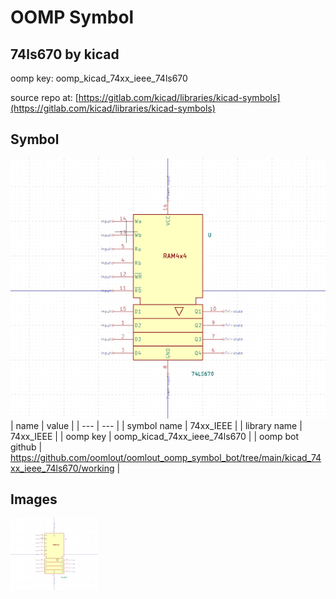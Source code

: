 # OOMP Symbol  
## 74ls670  by kicad  
  
oomp key: oomp_kicad_74xx_ieee_74ls670  
  
source repo at: [https://gitlab.com/kicad/libraries/kicad-symbols](https://gitlab.com/kicad/libraries/kicad-symbols)  
## Symbol  
  
[![working.png](working_600.png)](working.png)  
| name | value | 
| --- | --- | 
| symbol name | 74xx_IEEE | 
| library name | 74xx_IEEE | 
| oomp key | oomp_kicad_74xx_ieee_74ls670 | 
| oomp bot github | https://github.com/oomlout/oomlout_oomp_symbol_bot/tree/main/kicad_74xx_ieee_74ls670/working | 
## Images  
  
[![working.png](working_140.png)](working.png)  
